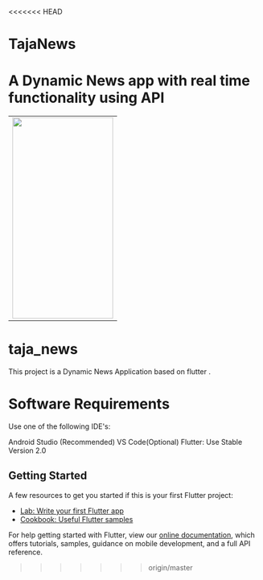 <<<<<<< HEAD
# TajaNews
A Dynamic News app with real time functionality using API 
=======



<table>

  <tr>
  
   <td valign="top"><img src="https://user-images.githubusercontent.com/77340249/117845231-fbdb6080-b29d-11eb-9296-df618f4a33ea.jpeg"  width="200" height="400"></td>

  

 
 </tr>
 
 </table>
 




# taja_news

This project is a Dynamic News Application based on flutter .

# Software Requirements
  Use one of the following IDE's:

  Android Studio (Recommended)
  VS Code(Optional)
  Flutter: Use Stable Version 2.0


## Getting Started

A few resources to get you started if this is your first Flutter project:

- [Lab: Write your first Flutter app](https://flutter.dev/docs/get-started/codelab)
- [Cookbook: Useful Flutter samples](https://flutter.dev/docs/cookbook)

For help getting started with Flutter, view our
[online documentation](https://flutter.dev/docs), which offers tutorials,
samples, guidance on mobile development, and a full API reference.
>>>>>>> origin/master
